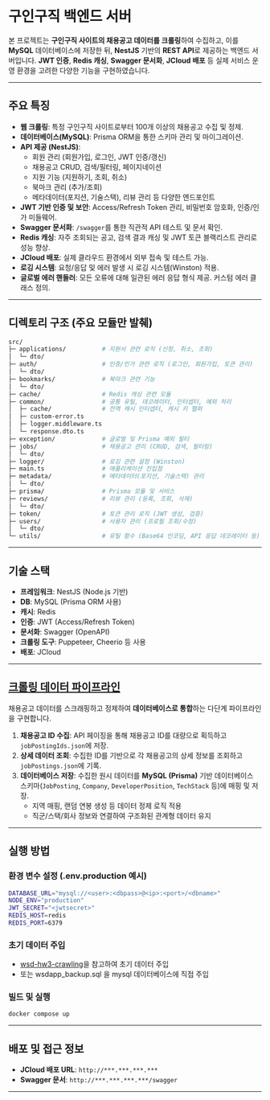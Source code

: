 # 구인구직 백엔드 서버

본 프로젝트는 **구인구직 사이트의 채용공고 데이터를 크롤링**하여 수집하고, 이를 **MySQL** 데이터베이스에 저장한 뒤, **NestJS** 기반의 **REST API**로 제공하는 백엔드 서버입니다. **JWT 인증**, **Redis 캐싱**, **Swagger 문서화**, **JCloud 배포** 등 실제 서비스 운영 환경을 고려한 다양한 기능을 구현하였습니다.

---

## 주요 특징

- **웹 크롤링**: 특정 구인구직 사이트로부터 100개 이상의 채용공고 수집 및 정제.
- **데이터베이스(MySQL)**: Prisma ORM을 통한 스키마 관리 및 마이그레이션.
- **API 제공 (NestJS)**:  
  - 회원 관리 (회원가입, 로그인, JWT 인증/갱신)  
  - 채용공고 CRUD, 검색/필터링, 페이지네이션  
  - 지원 기능 (지원하기, 조회, 취소)  
  - 북마크 관리 (추가/조회)  
  - 메타데이터(포지션, 기술스택), 리뷰 관리 등 다양한 엔드포인트
- **JWT 기반 인증 및 보안**: Access/Refresh Token 관리, 비밀번호 암호화, 인증/인가 미들웨어.
- **Swagger 문서화**: `/swagger`를 통한 직관적 API 테스트 및 문서 확인.
- **Redis 캐싱**: 자주 조회되는 공고, 검색 결과 캐싱 및 JWT 토큰 블랙리스트 관리로 성능 향상.
- **JCloud 배포**: 실제 클라우드 환경에서 외부 접속 및 테스트 가능.
- **로깅 시스템**: 요청/응답 및 에러 발생 시 로깅 시스템(Winston) 적용.
- **글로벌 에러 핸들러**: 모든 오류에 대해 일관된 에러 응답 형식 제공. 커스텀 에러 클래스 정의.
   
---

## 디렉토리 구조 (주요 모듈만 발췌)

```bash
src/
├─ applications/          # 지원서 관련 로직 (신청, 취소, 조회)
│  └─ dto/
├─ auth/                  # 인증/인가 관련 로직 (로그인, 회원가입, 토큰 관리)
│  └─ dto/
├─ bookmarks/             # 북마크 관련 기능
│  └─ dto/
├─ cache/                 # Redis 캐싱 관련 모듈
├─ common/                # 공통 유틸, 데코레이터, 인터셉터, 예외 처리
│  ├─ cache/              # 전역 캐시 인터셉터, 캐시 키 헬퍼
│  ├─ custom-error.ts
│  ├─ logger.middleware.ts
│  └─ response.dto.ts
├─ exception/             # 글로벌 및 Prisma 예외 필터
├─ jobs/                  # 채용공고 관리 (CRUD, 검색, 필터링)
│  └─ dto/
├─ logger/                # 로깅 관련 설정 (Winston)
├─ main.ts                # 애플리케이션 진입점
├─ metadata/              # 메타데이터(포지션, 기술스택) 관리
│  └─ dto/
├─ prisma/                # Prisma 모듈 및 서비스
├─ reviews/               # 리뷰 관리 (등록, 조회, 삭제)
│  └─ dto/
├─ token/                 # 토큰 관리 로직 (JWT 생성, 검증)
├─ users/                 # 사용자 관리 (프로필 조회/수정)
│  └─ dto/
└─ utils/                 # 유틸 함수 (Base64 인코딩, API 응답 데코레이터 등)
```

---

## 기술 스택

- **프레임워크**: NestJS (Node.js 기반)
- **DB**: MySQL (Prisma ORM 사용)
- **캐시**: Redis
- **인증**: JWT (Access/Refresh Token)
- **문서화**: Swagger (OpenAPI)
- **크롤링 도구**: Puppeteer, Cheerio 등 사용
- **배포**: JCloud

---

## [크롤링 데이터 파이프라인](https://github.com/jinseok1006/wsd-hw3-crawling)

채용공고 데이터를 스크래핑하고 정제하여 **데이터베이스로 통합**하는 다단계 파이프라인을 구현합니다.

1. **채용공고 ID 수집**: API 페이징을 통해 채용공고 ID를 대량으로 획득하고 `jobPostingIds.json`에 저장.
2. **상세 데이터 조회**: 수집한 ID를 기반으로 각 채용공고의 상세 정보를 조회하고 `jobPostings.json`에 기록.
3. **데이터베이스 저장**: 수집한 원시 데이터를 **MySQL (Prisma)** 기반 데이터베이스 스키마(`JobPosting`, `Company`, `DeveloperPosition`, `TechStack` 등)에 매핑 및 저장.  
   - 지역 매핑, 랜덤 연봉 생성 등 데이터 정제 로직 적용
   - 직군/스택/회사 정보와 연결하여 구조화된 관계형 데이터 유지


---

## 실행 방법

### 환경 변수 설정 (.env.production 예시)

```bash
DATABASE_URL="mysql://<user>:<dbpass>@<ip>:<port>/<dbname>"
NODE_ENV="production"
JWT_SECRET="<jwtsecret>"
REDIS_HOST=redis
REDIS_PORT=6379
```

### 초기 데이터 주입

- [wsd-hw3-crawling](https://github.com/jinseok1006/wsd-hw3-crawling)을 참고하여 초기 데이터 주입
- 또는 wsdapp_backup.sql 을 mysql 데이터베이스에 직접 주입


### 빌드 및 실행

```bash
docker compose up
```

---

## 배포 및 접근 정보

- **JCloud 배포 URL**: `http://***.***.***.***`
- **Swagger 문서**: `http://***.***.***.***/swagger`

---

